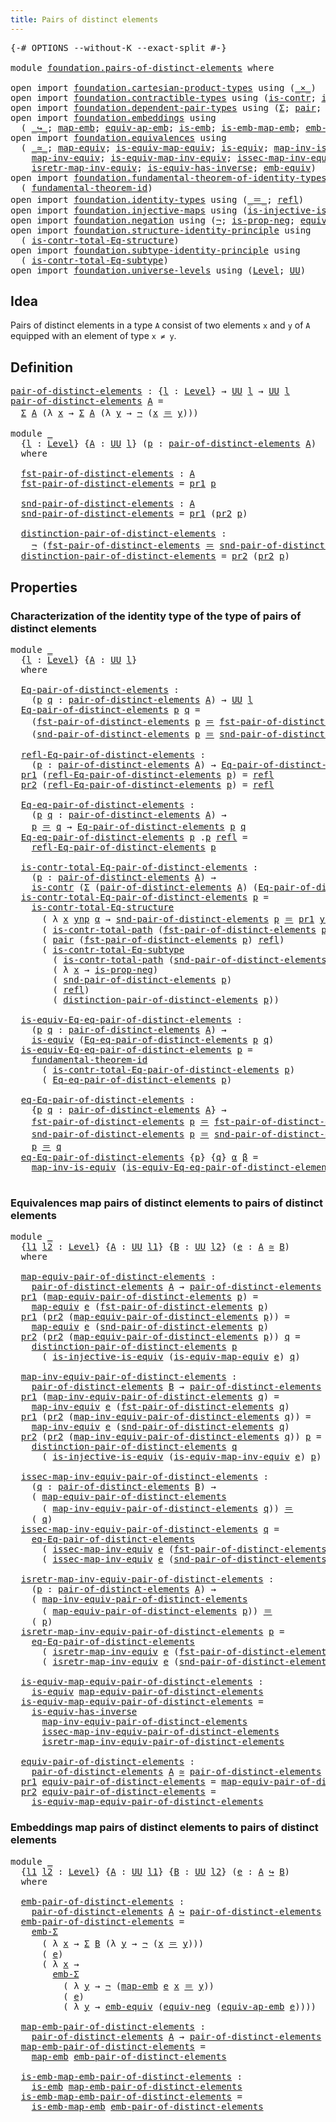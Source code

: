 ```yaml
---
title: Pairs of distinct elements
---
```


<pre class="Agda"><a id="52" class="Symbol">{-#</a> <a id="56" class="Keyword">OPTIONS</a> <a id="64" class="Pragma">--without-K</a> <a id="76" class="Pragma">--exact-split</a> <a id="90" class="Symbol">#-}</a>

<a id="95" class="Keyword">module</a> <a id="102" href="foundation.pairs-of-distinct-elements.html" class="Module">foundation.pairs-of-distinct-elements</a> <a id="140" class="Keyword">where</a>

<a id="147" class="Keyword">open</a> <a id="152" class="Keyword">import</a> <a id="159" href="foundation.cartesian-product-types.html" class="Module">foundation.cartesian-product-types</a> <a id="194" class="Keyword">using</a> <a id="200" class="Symbol">(</a><a id="201" href="foundation-core.cartesian-product-types.html#590" class="Function Operator">_×_</a><a id="204" class="Symbol">)</a>
<a id="206" class="Keyword">open</a> <a id="211" class="Keyword">import</a> <a id="218" href="foundation.contractible-types.html" class="Module">foundation.contractible-types</a> <a id="248" class="Keyword">using</a> <a id="254" class="Symbol">(</a><a id="255" href="foundation-core.contractible-types.html#1006" class="Function">is-contr</a><a id="263" class="Symbol">;</a> <a id="265" href="foundation-core.contractible-types.html#2046" class="Function">is-contr-total-path</a><a id="284" class="Symbol">)</a>
<a id="286" class="Keyword">open</a> <a id="291" class="Keyword">import</a> <a id="298" href="foundation.dependent-pair-types.html" class="Module">foundation.dependent-pair-types</a> <a id="330" class="Keyword">using</a> <a id="336" class="Symbol">(</a><a id="337" href="foundation-core.dependent-pair-types.html#515" class="Record">Σ</a><a id="338" class="Symbol">;</a> <a id="340" href="foundation-core.dependent-pair-types.html#588" class="InductiveConstructor">pair</a><a id="344" class="Symbol">;</a> <a id="346" href="foundation-core.dependent-pair-types.html#605" class="Field">pr1</a><a id="349" class="Symbol">;</a> <a id="351" href="foundation-core.dependent-pair-types.html#617" class="Field">pr2</a><a id="354" class="Symbol">)</a>
<a id="356" class="Keyword">open</a> <a id="361" class="Keyword">import</a> <a id="368" href="foundation.embeddings.html" class="Module">foundation.embeddings</a> <a id="390" class="Keyword">using</a>
  <a id="398" class="Symbol">(</a> <a id="400" href="foundation-core.embeddings.html#1074" class="Function Operator">_↪_</a><a id="403" class="Symbol">;</a> <a id="405" href="foundation-core.embeddings.html#1217" class="Function">map-emb</a><a id="412" class="Symbol">;</a> <a id="414" href="foundation-core.embeddings.html#1344" class="Function">equiv-ap-emb</a><a id="426" class="Symbol">;</a> <a id="428" href="foundation-core.embeddings.html#992" class="Function">is-emb</a><a id="434" class="Symbol">;</a> <a id="436" href="foundation-core.embeddings.html#1264" class="Function">is-emb-map-emb</a><a id="450" class="Symbol">;</a> <a id="452" href="foundation.embeddings.html#5290" class="Function">emb-Σ</a><a id="457" class="Symbol">)</a>
<a id="459" class="Keyword">open</a> <a id="464" class="Keyword">import</a> <a id="471" href="foundation.equivalences.html" class="Module">foundation.equivalences</a> <a id="495" class="Keyword">using</a>
  <a id="503" class="Symbol">(</a> <a id="505" href="foundation-core.equivalences.html#1621" class="Function Operator">_≃_</a><a id="508" class="Symbol">;</a> <a id="510" href="foundation-core.equivalences.html#1821" class="Function">map-equiv</a><a id="519" class="Symbol">;</a> <a id="521" href="foundation-core.equivalences.html#1876" class="Function">is-equiv-map-equiv</a><a id="539" class="Symbol">;</a> <a id="541" href="foundation-core.equivalences.html#1556" class="Function">is-equiv</a><a id="549" class="Symbol">;</a> <a id="551" href="foundation-core.equivalences.html#4187" class="Function">map-inv-is-equiv</a><a id="567" class="Symbol">;</a>
    <a id="573" href="foundation-core.equivalences.html#5036" class="Function">map-inv-equiv</a><a id="586" class="Symbol">;</a> <a id="588" href="foundation-core.equivalences.html#5594" class="Function">is-equiv-map-inv-equiv</a><a id="610" class="Symbol">;</a> <a id="612" href="foundation-core.equivalences.html#5119" class="Function">issec-map-inv-equiv</a><a id="631" class="Symbol">;</a>
    <a id="637" href="foundation-core.equivalences.html#5251" class="Function">isretr-map-inv-equiv</a><a id="657" class="Symbol">;</a> <a id="659" href="foundation-core.equivalences.html#3013" class="Function">is-equiv-has-inverse</a><a id="679" class="Symbol">;</a> <a id="681" href="foundation.equivalences.html#3344" class="Function">emb-equiv</a><a id="690" class="Symbol">)</a>
<a id="692" class="Keyword">open</a> <a id="697" class="Keyword">import</a> <a id="704" href="foundation.fundamental-theorem-of-identity-types.html" class="Module">foundation.fundamental-theorem-of-identity-types</a> <a id="753" class="Keyword">using</a>
  <a id="761" class="Symbol">(</a> <a id="763" href="foundation-core.fundamental-theorem-of-identity-types.html#1894" class="Function">fundamental-theorem-id</a><a id="785" class="Symbol">)</a>
<a id="787" class="Keyword">open</a> <a id="792" class="Keyword">import</a> <a id="799" href="foundation.identity-types.html" class="Module">foundation.identity-types</a> <a id="825" class="Keyword">using</a> <a id="831" class="Symbol">(</a><a id="832" href="foundation-core.identity-types.html#1865" class="Function Operator">_＝_</a><a id="835" class="Symbol">;</a> <a id="837" href="foundation-core.identity-types.html#1820" class="InductiveConstructor">refl</a><a id="841" class="Symbol">)</a>
<a id="843" class="Keyword">open</a> <a id="848" class="Keyword">import</a> <a id="855" href="foundation.injective-maps.html" class="Module">foundation.injective-maps</a> <a id="881" class="Keyword">using</a> <a id="887" class="Symbol">(</a><a id="888" href="foundation.injective-maps.html#2751" class="Function">is-injective-is-equiv</a><a id="909" class="Symbol">)</a>
<a id="911" class="Keyword">open</a> <a id="916" class="Keyword">import</a> <a id="923" href="foundation.negation.html" class="Module">foundation.negation</a> <a id="943" class="Keyword">using</a> <a id="949" class="Symbol">(</a><a id="950" href="foundation-core.negation.html#465" class="Function">¬</a><a id="951" class="Symbol">;</a> <a id="953" href="foundation.negation.html#955" class="Function">is-prop-neg</a><a id="964" class="Symbol">;</a> <a id="966" href="foundation.negation.html#1478" class="Function">equiv-neg</a><a id="975" class="Symbol">)</a>
<a id="977" class="Keyword">open</a> <a id="982" class="Keyword">import</a> <a id="989" href="foundation.structure-identity-principle.html" class="Module">foundation.structure-identity-principle</a> <a id="1029" class="Keyword">using</a>
  <a id="1037" class="Symbol">(</a> <a id="1039" href="foundation.structure-identity-principle.html#1355" class="Function">is-contr-total-Eq-structure</a><a id="1066" class="Symbol">)</a>
<a id="1068" class="Keyword">open</a> <a id="1073" class="Keyword">import</a> <a id="1080" href="foundation.subtype-identity-principle.html" class="Module">foundation.subtype-identity-principle</a> <a id="1118" class="Keyword">using</a>
  <a id="1126" class="Symbol">(</a> <a id="1128" href="foundation-core.subtype-identity-principle.html#1586" class="Function">is-contr-total-Eq-subtype</a><a id="1153" class="Symbol">)</a>
<a id="1155" class="Keyword">open</a> <a id="1160" class="Keyword">import</a> <a id="1167" href="foundation.universe-levels.html" class="Module">foundation.universe-levels</a> <a id="1194" class="Keyword">using</a> <a id="1200" class="Symbol">(</a><a id="1201" href="Agda.Primitive.html#597" class="Postulate">Level</a><a id="1206" class="Symbol">;</a> <a id="1208" href="foundation-core.universe-levels.html#235" class="Primitive">UU</a><a id="1210" class="Symbol">)</a>
</pre>
## Idea

Pairs of distinct elements in a type `A` consist of two elements `x` and `y` of `A` equipped with an element of type `x ≠ y`.

## Definition

<pre class="Agda"><a id="pair-of-distinct-elements"></a><a id="1376" href="foundation.pairs-of-distinct-elements.html#1376" class="Function">pair-of-distinct-elements</a> <a id="1402" class="Symbol">:</a> <a id="1404" class="Symbol">{</a><a id="1405" href="foundation.pairs-of-distinct-elements.html#1405" class="Bound">l</a> <a id="1407" class="Symbol">:</a> <a id="1409" href="Agda.Primitive.html#597" class="Postulate">Level</a><a id="1414" class="Symbol">}</a> <a id="1416" class="Symbol">→</a> <a id="1418" href="foundation-core.universe-levels.html#235" class="Primitive">UU</a> <a id="1421" href="foundation.pairs-of-distinct-elements.html#1405" class="Bound">l</a> <a id="1423" class="Symbol">→</a> <a id="1425" href="foundation-core.universe-levels.html#235" class="Primitive">UU</a> <a id="1428" href="foundation.pairs-of-distinct-elements.html#1405" class="Bound">l</a>
<a id="1430" href="foundation.pairs-of-distinct-elements.html#1376" class="Function">pair-of-distinct-elements</a> <a id="1456" href="foundation.pairs-of-distinct-elements.html#1456" class="Bound">A</a> <a id="1458" class="Symbol">=</a>
  <a id="1462" href="foundation-core.dependent-pair-types.html#515" class="Record">Σ</a> <a id="1464" href="foundation.pairs-of-distinct-elements.html#1456" class="Bound">A</a> <a id="1466" class="Symbol">(λ</a> <a id="1469" href="foundation.pairs-of-distinct-elements.html#1469" class="Bound">x</a> <a id="1471" class="Symbol">→</a> <a id="1473" href="foundation-core.dependent-pair-types.html#515" class="Record">Σ</a> <a id="1475" href="foundation.pairs-of-distinct-elements.html#1456" class="Bound">A</a> <a id="1477" class="Symbol">(λ</a> <a id="1480" href="foundation.pairs-of-distinct-elements.html#1480" class="Bound">y</a> <a id="1482" class="Symbol">→</a> <a id="1484" href="foundation-core.negation.html#465" class="Function">¬</a> <a id="1486" class="Symbol">(</a><a id="1487" href="foundation.pairs-of-distinct-elements.html#1469" class="Bound">x</a> <a id="1489" href="foundation-core.identity-types.html#1865" class="Function Operator">＝</a> <a id="1491" href="foundation.pairs-of-distinct-elements.html#1480" class="Bound">y</a><a id="1492" class="Symbol">)))</a>

<a id="1497" class="Keyword">module</a> <a id="1504" href="foundation.pairs-of-distinct-elements.html#1504" class="Module">_</a>
  <a id="1508" class="Symbol">{</a><a id="1509" href="foundation.pairs-of-distinct-elements.html#1509" class="Bound">l</a> <a id="1511" class="Symbol">:</a> <a id="1513" href="Agda.Primitive.html#597" class="Postulate">Level</a><a id="1518" class="Symbol">}</a> <a id="1520" class="Symbol">{</a><a id="1521" href="foundation.pairs-of-distinct-elements.html#1521" class="Bound">A</a> <a id="1523" class="Symbol">:</a> <a id="1525" href="foundation-core.universe-levels.html#235" class="Primitive">UU</a> <a id="1528" href="foundation.pairs-of-distinct-elements.html#1509" class="Bound">l</a><a id="1529" class="Symbol">}</a> <a id="1531" class="Symbol">(</a><a id="1532" href="foundation.pairs-of-distinct-elements.html#1532" class="Bound">p</a> <a id="1534" class="Symbol">:</a> <a id="1536" href="foundation.pairs-of-distinct-elements.html#1376" class="Function">pair-of-distinct-elements</a> <a id="1562" href="foundation.pairs-of-distinct-elements.html#1521" class="Bound">A</a><a id="1563" class="Symbol">)</a>
  <a id="1567" class="Keyword">where</a>
  
  <a id="1578" href="foundation.pairs-of-distinct-elements.html#1578" class="Function">fst-pair-of-distinct-elements</a> <a id="1608" class="Symbol">:</a> <a id="1610" href="foundation.pairs-of-distinct-elements.html#1521" class="Bound">A</a>
  <a id="1614" href="foundation.pairs-of-distinct-elements.html#1578" class="Function">fst-pair-of-distinct-elements</a> <a id="1644" class="Symbol">=</a> <a id="1646" href="foundation-core.dependent-pair-types.html#605" class="Field">pr1</a> <a id="1650" href="foundation.pairs-of-distinct-elements.html#1532" class="Bound">p</a>

  <a id="1655" href="foundation.pairs-of-distinct-elements.html#1655" class="Function">snd-pair-of-distinct-elements</a> <a id="1685" class="Symbol">:</a> <a id="1687" href="foundation.pairs-of-distinct-elements.html#1521" class="Bound">A</a>
  <a id="1691" href="foundation.pairs-of-distinct-elements.html#1655" class="Function">snd-pair-of-distinct-elements</a> <a id="1721" class="Symbol">=</a> <a id="1723" href="foundation-core.dependent-pair-types.html#605" class="Field">pr1</a> <a id="1727" class="Symbol">(</a><a id="1728" href="foundation-core.dependent-pair-types.html#617" class="Field">pr2</a> <a id="1732" href="foundation.pairs-of-distinct-elements.html#1532" class="Bound">p</a><a id="1733" class="Symbol">)</a>

  <a id="1738" href="foundation.pairs-of-distinct-elements.html#1738" class="Function">distinction-pair-of-distinct-elements</a> <a id="1776" class="Symbol">:</a>
    <a id="1782" href="foundation-core.negation.html#465" class="Function">¬</a> <a id="1784" class="Symbol">(</a><a id="1785" href="foundation.pairs-of-distinct-elements.html#1578" class="Function">fst-pair-of-distinct-elements</a> <a id="1815" href="foundation-core.identity-types.html#1865" class="Function Operator">＝</a> <a id="1817" href="foundation.pairs-of-distinct-elements.html#1655" class="Function">snd-pair-of-distinct-elements</a><a id="1846" class="Symbol">)</a>
  <a id="1850" href="foundation.pairs-of-distinct-elements.html#1738" class="Function">distinction-pair-of-distinct-elements</a> <a id="1888" class="Symbol">=</a> <a id="1890" href="foundation-core.dependent-pair-types.html#617" class="Field">pr2</a> <a id="1894" class="Symbol">(</a><a id="1895" href="foundation-core.dependent-pair-types.html#617" class="Field">pr2</a> <a id="1899" href="foundation.pairs-of-distinct-elements.html#1532" class="Bound">p</a><a id="1900" class="Symbol">)</a>
</pre>
## Properties

### Characterization of the identity type of the type of pairs of distinct elements

<pre class="Agda"><a id="2015" class="Keyword">module</a> <a id="2022" href="foundation.pairs-of-distinct-elements.html#2022" class="Module">_</a>
  <a id="2026" class="Symbol">{</a><a id="2027" href="foundation.pairs-of-distinct-elements.html#2027" class="Bound">l</a> <a id="2029" class="Symbol">:</a> <a id="2031" href="Agda.Primitive.html#597" class="Postulate">Level</a><a id="2036" class="Symbol">}</a> <a id="2038" class="Symbol">{</a><a id="2039" href="foundation.pairs-of-distinct-elements.html#2039" class="Bound">A</a> <a id="2041" class="Symbol">:</a> <a id="2043" href="foundation-core.universe-levels.html#235" class="Primitive">UU</a> <a id="2046" href="foundation.pairs-of-distinct-elements.html#2027" class="Bound">l</a><a id="2047" class="Symbol">}</a>
  <a id="2051" class="Keyword">where</a>
  
  <a id="2062" href="foundation.pairs-of-distinct-elements.html#2062" class="Function">Eq-pair-of-distinct-elements</a> <a id="2091" class="Symbol">:</a>
    <a id="2097" class="Symbol">(</a><a id="2098" href="foundation.pairs-of-distinct-elements.html#2098" class="Bound">p</a> <a id="2100" href="foundation.pairs-of-distinct-elements.html#2100" class="Bound">q</a> <a id="2102" class="Symbol">:</a> <a id="2104" href="foundation.pairs-of-distinct-elements.html#1376" class="Function">pair-of-distinct-elements</a> <a id="2130" href="foundation.pairs-of-distinct-elements.html#2039" class="Bound">A</a><a id="2131" class="Symbol">)</a> <a id="2133" class="Symbol">→</a> <a id="2135" href="foundation-core.universe-levels.html#235" class="Primitive">UU</a> <a id="2138" href="foundation.pairs-of-distinct-elements.html#2027" class="Bound">l</a>
  <a id="2142" href="foundation.pairs-of-distinct-elements.html#2062" class="Function">Eq-pair-of-distinct-elements</a> <a id="2171" href="foundation.pairs-of-distinct-elements.html#2171" class="Bound">p</a> <a id="2173" href="foundation.pairs-of-distinct-elements.html#2173" class="Bound">q</a> <a id="2175" class="Symbol">=</a>
    <a id="2181" class="Symbol">(</a><a id="2182" href="foundation.pairs-of-distinct-elements.html#1578" class="Function">fst-pair-of-distinct-elements</a> <a id="2212" href="foundation.pairs-of-distinct-elements.html#2171" class="Bound">p</a> <a id="2214" href="foundation-core.identity-types.html#1865" class="Function Operator">＝</a> <a id="2216" href="foundation.pairs-of-distinct-elements.html#1578" class="Function">fst-pair-of-distinct-elements</a> <a id="2246" href="foundation.pairs-of-distinct-elements.html#2173" class="Bound">q</a><a id="2247" class="Symbol">)</a> <a id="2249" href="foundation-core.cartesian-product-types.html#590" class="Function Operator">×</a>
    <a id="2255" class="Symbol">(</a><a id="2256" href="foundation.pairs-of-distinct-elements.html#1655" class="Function">snd-pair-of-distinct-elements</a> <a id="2286" href="foundation.pairs-of-distinct-elements.html#2171" class="Bound">p</a> <a id="2288" href="foundation-core.identity-types.html#1865" class="Function Operator">＝</a> <a id="2290" href="foundation.pairs-of-distinct-elements.html#1655" class="Function">snd-pair-of-distinct-elements</a> <a id="2320" href="foundation.pairs-of-distinct-elements.html#2173" class="Bound">q</a><a id="2321" class="Symbol">)</a>

  <a id="2326" href="foundation.pairs-of-distinct-elements.html#2326" class="Function">refl-Eq-pair-of-distinct-elements</a> <a id="2360" class="Symbol">:</a>
    <a id="2366" class="Symbol">(</a><a id="2367" href="foundation.pairs-of-distinct-elements.html#2367" class="Bound">p</a> <a id="2369" class="Symbol">:</a> <a id="2371" href="foundation.pairs-of-distinct-elements.html#1376" class="Function">pair-of-distinct-elements</a> <a id="2397" href="foundation.pairs-of-distinct-elements.html#2039" class="Bound">A</a><a id="2398" class="Symbol">)</a> <a id="2400" class="Symbol">→</a> <a id="2402" href="foundation.pairs-of-distinct-elements.html#2062" class="Function">Eq-pair-of-distinct-elements</a> <a id="2431" href="foundation.pairs-of-distinct-elements.html#2367" class="Bound">p</a> <a id="2433" href="foundation.pairs-of-distinct-elements.html#2367" class="Bound">p</a>
  <a id="2437" href="foundation-core.dependent-pair-types.html#605" class="Field">pr1</a> <a id="2441" class="Symbol">(</a><a id="2442" href="foundation.pairs-of-distinct-elements.html#2326" class="Function">refl-Eq-pair-of-distinct-elements</a> <a id="2476" href="foundation.pairs-of-distinct-elements.html#2476" class="Bound">p</a><a id="2477" class="Symbol">)</a> <a id="2479" class="Symbol">=</a> <a id="2481" href="foundation-core.identity-types.html#1820" class="InductiveConstructor">refl</a>
  <a id="2488" href="foundation-core.dependent-pair-types.html#617" class="Field">pr2</a> <a id="2492" class="Symbol">(</a><a id="2493" href="foundation.pairs-of-distinct-elements.html#2326" class="Function">refl-Eq-pair-of-distinct-elements</a> <a id="2527" href="foundation.pairs-of-distinct-elements.html#2527" class="Bound">p</a><a id="2528" class="Symbol">)</a> <a id="2530" class="Symbol">=</a> <a id="2532" href="foundation-core.identity-types.html#1820" class="InductiveConstructor">refl</a>

  <a id="2540" href="foundation.pairs-of-distinct-elements.html#2540" class="Function">Eq-eq-pair-of-distinct-elements</a> <a id="2572" class="Symbol">:</a>
    <a id="2578" class="Symbol">(</a><a id="2579" href="foundation.pairs-of-distinct-elements.html#2579" class="Bound">p</a> <a id="2581" href="foundation.pairs-of-distinct-elements.html#2581" class="Bound">q</a> <a id="2583" class="Symbol">:</a> <a id="2585" href="foundation.pairs-of-distinct-elements.html#1376" class="Function">pair-of-distinct-elements</a> <a id="2611" href="foundation.pairs-of-distinct-elements.html#2039" class="Bound">A</a><a id="2612" class="Symbol">)</a> <a id="2614" class="Symbol">→</a>
    <a id="2620" href="foundation.pairs-of-distinct-elements.html#2579" class="Bound">p</a> <a id="2622" href="foundation-core.identity-types.html#1865" class="Function Operator">＝</a> <a id="2624" href="foundation.pairs-of-distinct-elements.html#2581" class="Bound">q</a> <a id="2626" class="Symbol">→</a> <a id="2628" href="foundation.pairs-of-distinct-elements.html#2062" class="Function">Eq-pair-of-distinct-elements</a> <a id="2657" href="foundation.pairs-of-distinct-elements.html#2579" class="Bound">p</a> <a id="2659" href="foundation.pairs-of-distinct-elements.html#2581" class="Bound">q</a>
  <a id="2663" href="foundation.pairs-of-distinct-elements.html#2540" class="Function">Eq-eq-pair-of-distinct-elements</a> <a id="2695" href="foundation.pairs-of-distinct-elements.html#2695" class="Bound">p</a> <a id="2697" class="DottedPattern Symbol">.</a><a id="2698" href="foundation.pairs-of-distinct-elements.html#2695" class="DottedPattern Bound">p</a> <a id="2700" href="foundation-core.identity-types.html#1820" class="InductiveConstructor">refl</a> <a id="2705" class="Symbol">=</a>
    <a id="2711" href="foundation.pairs-of-distinct-elements.html#2326" class="Function">refl-Eq-pair-of-distinct-elements</a> <a id="2745" href="foundation.pairs-of-distinct-elements.html#2695" class="Bound">p</a>

  <a id="2750" href="foundation.pairs-of-distinct-elements.html#2750" class="Function">is-contr-total-Eq-pair-of-distinct-elements</a> <a id="2794" class="Symbol">:</a>
    <a id="2800" class="Symbol">(</a><a id="2801" href="foundation.pairs-of-distinct-elements.html#2801" class="Bound">p</a> <a id="2803" class="Symbol">:</a> <a id="2805" href="foundation.pairs-of-distinct-elements.html#1376" class="Function">pair-of-distinct-elements</a> <a id="2831" href="foundation.pairs-of-distinct-elements.html#2039" class="Bound">A</a><a id="2832" class="Symbol">)</a> <a id="2834" class="Symbol">→</a>
    <a id="2840" href="foundation-core.contractible-types.html#1006" class="Function">is-contr</a> <a id="2849" class="Symbol">(</a><a id="2850" href="foundation-core.dependent-pair-types.html#515" class="Record">Σ</a> <a id="2852" class="Symbol">(</a><a id="2853" href="foundation.pairs-of-distinct-elements.html#1376" class="Function">pair-of-distinct-elements</a> <a id="2879" href="foundation.pairs-of-distinct-elements.html#2039" class="Bound">A</a><a id="2880" class="Symbol">)</a> <a id="2882" class="Symbol">(</a><a id="2883" href="foundation.pairs-of-distinct-elements.html#2062" class="Function">Eq-pair-of-distinct-elements</a> <a id="2912" href="foundation.pairs-of-distinct-elements.html#2801" class="Bound">p</a><a id="2913" class="Symbol">))</a>
  <a id="2918" href="foundation.pairs-of-distinct-elements.html#2750" class="Function">is-contr-total-Eq-pair-of-distinct-elements</a> <a id="2962" href="foundation.pairs-of-distinct-elements.html#2962" class="Bound">p</a> <a id="2964" class="Symbol">=</a>
    <a id="2970" href="foundation.structure-identity-principle.html#1355" class="Function">is-contr-total-Eq-structure</a>
      <a id="3004" class="Symbol">(</a> <a id="3006" class="Symbol">λ</a> <a id="3008" href="foundation.pairs-of-distinct-elements.html#3008" class="Bound">x</a> <a id="3010" href="foundation.pairs-of-distinct-elements.html#3010" class="Bound">ynp</a> <a id="3014" href="foundation.pairs-of-distinct-elements.html#3014" class="Bound">α</a> <a id="3016" class="Symbol">→</a> <a id="3018" href="foundation.pairs-of-distinct-elements.html#1655" class="Function">snd-pair-of-distinct-elements</a> <a id="3048" href="foundation.pairs-of-distinct-elements.html#2962" class="Bound">p</a> <a id="3050" href="foundation-core.identity-types.html#1865" class="Function Operator">＝</a> <a id="3052" href="foundation-core.dependent-pair-types.html#605" class="Field">pr1</a> <a id="3056" href="foundation.pairs-of-distinct-elements.html#3010" class="Bound">ynp</a><a id="3059" class="Symbol">)</a>
      <a id="3067" class="Symbol">(</a> <a id="3069" href="foundation-core.contractible-types.html#2046" class="Function">is-contr-total-path</a> <a id="3089" class="Symbol">(</a><a id="3090" href="foundation.pairs-of-distinct-elements.html#1578" class="Function">fst-pair-of-distinct-elements</a> <a id="3120" href="foundation.pairs-of-distinct-elements.html#2962" class="Bound">p</a><a id="3121" class="Symbol">))</a>
      <a id="3130" class="Symbol">(</a> <a id="3132" href="foundation-core.dependent-pair-types.html#588" class="InductiveConstructor">pair</a> <a id="3137" class="Symbol">(</a><a id="3138" href="foundation.pairs-of-distinct-elements.html#1578" class="Function">fst-pair-of-distinct-elements</a> <a id="3168" href="foundation.pairs-of-distinct-elements.html#2962" class="Bound">p</a><a id="3169" class="Symbol">)</a> <a id="3171" href="foundation-core.identity-types.html#1820" class="InductiveConstructor">refl</a><a id="3175" class="Symbol">)</a>
      <a id="3183" class="Symbol">(</a> <a id="3185" href="foundation-core.subtype-identity-principle.html#1586" class="Function">is-contr-total-Eq-subtype</a>
        <a id="3219" class="Symbol">(</a> <a id="3221" href="foundation-core.contractible-types.html#2046" class="Function">is-contr-total-path</a> <a id="3241" class="Symbol">(</a><a id="3242" href="foundation.pairs-of-distinct-elements.html#1655" class="Function">snd-pair-of-distinct-elements</a> <a id="3272" href="foundation.pairs-of-distinct-elements.html#2962" class="Bound">p</a><a id="3273" class="Symbol">))</a>
        <a id="3284" class="Symbol">(</a> <a id="3286" class="Symbol">λ</a> <a id="3288" href="foundation.pairs-of-distinct-elements.html#3288" class="Bound">x</a> <a id="3290" class="Symbol">→</a> <a id="3292" href="foundation.negation.html#955" class="Function">is-prop-neg</a><a id="3303" class="Symbol">)</a>
        <a id="3313" class="Symbol">(</a> <a id="3315" href="foundation.pairs-of-distinct-elements.html#1655" class="Function">snd-pair-of-distinct-elements</a> <a id="3345" href="foundation.pairs-of-distinct-elements.html#2962" class="Bound">p</a><a id="3346" class="Symbol">)</a>
        <a id="3356" class="Symbol">(</a> <a id="3358" href="foundation-core.identity-types.html#1820" class="InductiveConstructor">refl</a><a id="3362" class="Symbol">)</a>
        <a id="3372" class="Symbol">(</a> <a id="3374" href="foundation.pairs-of-distinct-elements.html#1738" class="Function">distinction-pair-of-distinct-elements</a> <a id="3412" href="foundation.pairs-of-distinct-elements.html#2962" class="Bound">p</a><a id="3413" class="Symbol">))</a>

  <a id="3419" href="foundation.pairs-of-distinct-elements.html#3419" class="Function">is-equiv-Eq-eq-pair-of-distinct-elements</a> <a id="3460" class="Symbol">:</a>
    <a id="3466" class="Symbol">(</a><a id="3467" href="foundation.pairs-of-distinct-elements.html#3467" class="Bound">p</a> <a id="3469" href="foundation.pairs-of-distinct-elements.html#3469" class="Bound">q</a> <a id="3471" class="Symbol">:</a> <a id="3473" href="foundation.pairs-of-distinct-elements.html#1376" class="Function">pair-of-distinct-elements</a> <a id="3499" href="foundation.pairs-of-distinct-elements.html#2039" class="Bound">A</a><a id="3500" class="Symbol">)</a> <a id="3502" class="Symbol">→</a>
    <a id="3508" href="foundation-core.equivalences.html#1556" class="Function">is-equiv</a> <a id="3517" class="Symbol">(</a><a id="3518" href="foundation.pairs-of-distinct-elements.html#2540" class="Function">Eq-eq-pair-of-distinct-elements</a> <a id="3550" href="foundation.pairs-of-distinct-elements.html#3467" class="Bound">p</a> <a id="3552" href="foundation.pairs-of-distinct-elements.html#3469" class="Bound">q</a><a id="3553" class="Symbol">)</a>
  <a id="3557" href="foundation.pairs-of-distinct-elements.html#3419" class="Function">is-equiv-Eq-eq-pair-of-distinct-elements</a> <a id="3598" href="foundation.pairs-of-distinct-elements.html#3598" class="Bound">p</a> <a id="3600" class="Symbol">=</a>
    <a id="3606" href="foundation-core.fundamental-theorem-of-identity-types.html#1894" class="Function">fundamental-theorem-id</a>
      <a id="3635" class="Symbol">(</a> <a id="3637" href="foundation.pairs-of-distinct-elements.html#2750" class="Function">is-contr-total-Eq-pair-of-distinct-elements</a> <a id="3681" href="foundation.pairs-of-distinct-elements.html#3598" class="Bound">p</a><a id="3682" class="Symbol">)</a>
      <a id="3690" class="Symbol">(</a> <a id="3692" href="foundation.pairs-of-distinct-elements.html#2540" class="Function">Eq-eq-pair-of-distinct-elements</a> <a id="3724" href="foundation.pairs-of-distinct-elements.html#3598" class="Bound">p</a><a id="3725" class="Symbol">)</a>

  <a id="3730" href="foundation.pairs-of-distinct-elements.html#3730" class="Function">eq-Eq-pair-of-distinct-elements</a> <a id="3762" class="Symbol">:</a>
    <a id="3768" class="Symbol">{</a><a id="3769" href="foundation.pairs-of-distinct-elements.html#3769" class="Bound">p</a> <a id="3771" href="foundation.pairs-of-distinct-elements.html#3771" class="Bound">q</a> <a id="3773" class="Symbol">:</a> <a id="3775" href="foundation.pairs-of-distinct-elements.html#1376" class="Function">pair-of-distinct-elements</a> <a id="3801" href="foundation.pairs-of-distinct-elements.html#2039" class="Bound">A</a><a id="3802" class="Symbol">}</a> <a id="3804" class="Symbol">→</a>
    <a id="3810" href="foundation.pairs-of-distinct-elements.html#1578" class="Function">fst-pair-of-distinct-elements</a> <a id="3840" href="foundation.pairs-of-distinct-elements.html#3769" class="Bound">p</a> <a id="3842" href="foundation-core.identity-types.html#1865" class="Function Operator">＝</a> <a id="3844" href="foundation.pairs-of-distinct-elements.html#1578" class="Function">fst-pair-of-distinct-elements</a> <a id="3874" href="foundation.pairs-of-distinct-elements.html#3771" class="Bound">q</a> <a id="3876" class="Symbol">→</a>
    <a id="3882" href="foundation.pairs-of-distinct-elements.html#1655" class="Function">snd-pair-of-distinct-elements</a> <a id="3912" href="foundation.pairs-of-distinct-elements.html#3769" class="Bound">p</a> <a id="3914" href="foundation-core.identity-types.html#1865" class="Function Operator">＝</a> <a id="3916" href="foundation.pairs-of-distinct-elements.html#1655" class="Function">snd-pair-of-distinct-elements</a> <a id="3946" href="foundation.pairs-of-distinct-elements.html#3771" class="Bound">q</a> <a id="3948" class="Symbol">→</a>
    <a id="3954" href="foundation.pairs-of-distinct-elements.html#3769" class="Bound">p</a> <a id="3956" href="foundation-core.identity-types.html#1865" class="Function Operator">＝</a> <a id="3958" href="foundation.pairs-of-distinct-elements.html#3771" class="Bound">q</a>
  <a id="3962" href="foundation.pairs-of-distinct-elements.html#3730" class="Function">eq-Eq-pair-of-distinct-elements</a> <a id="3994" class="Symbol">{</a><a id="3995" href="foundation.pairs-of-distinct-elements.html#3995" class="Bound">p</a><a id="3996" class="Symbol">}</a> <a id="3998" class="Symbol">{</a><a id="3999" href="foundation.pairs-of-distinct-elements.html#3999" class="Bound">q</a><a id="4000" class="Symbol">}</a> <a id="4002" href="foundation.pairs-of-distinct-elements.html#4002" class="Bound">α</a> <a id="4004" href="foundation.pairs-of-distinct-elements.html#4004" class="Bound">β</a> <a id="4006" class="Symbol">=</a>
    <a id="4012" href="foundation-core.equivalences.html#4187" class="Function">map-inv-is-equiv</a> <a id="4029" class="Symbol">(</a><a id="4030" href="foundation.pairs-of-distinct-elements.html#3419" class="Function">is-equiv-Eq-eq-pair-of-distinct-elements</a> <a id="4071" href="foundation.pairs-of-distinct-elements.html#3995" class="Bound">p</a> <a id="4073" href="foundation.pairs-of-distinct-elements.html#3999" class="Bound">q</a><a id="4074" class="Symbol">)</a> <a id="4076" class="Symbol">(</a><a id="4077" href="foundation-core.dependent-pair-types.html#588" class="InductiveConstructor">pair</a> <a id="4082" href="foundation.pairs-of-distinct-elements.html#4002" class="Bound">α</a> <a id="4084" href="foundation.pairs-of-distinct-elements.html#4004" class="Bound">β</a><a id="4085" class="Symbol">)</a>
  
</pre>
### Equivalences map pairs of distinct elements to pairs of distinct elements

<pre class="Agda"><a id="4182" class="Keyword">module</a> <a id="4189" href="foundation.pairs-of-distinct-elements.html#4189" class="Module">_</a>
  <a id="4193" class="Symbol">{</a><a id="4194" href="foundation.pairs-of-distinct-elements.html#4194" class="Bound">l1</a> <a id="4197" href="foundation.pairs-of-distinct-elements.html#4197" class="Bound">l2</a> <a id="4200" class="Symbol">:</a> <a id="4202" href="Agda.Primitive.html#597" class="Postulate">Level</a><a id="4207" class="Symbol">}</a> <a id="4209" class="Symbol">{</a><a id="4210" href="foundation.pairs-of-distinct-elements.html#4210" class="Bound">A</a> <a id="4212" class="Symbol">:</a> <a id="4214" href="foundation-core.universe-levels.html#235" class="Primitive">UU</a> <a id="4217" href="foundation.pairs-of-distinct-elements.html#4194" class="Bound">l1</a><a id="4219" class="Symbol">}</a> <a id="4221" class="Symbol">{</a><a id="4222" href="foundation.pairs-of-distinct-elements.html#4222" class="Bound">B</a> <a id="4224" class="Symbol">:</a> <a id="4226" href="foundation-core.universe-levels.html#235" class="Primitive">UU</a> <a id="4229" href="foundation.pairs-of-distinct-elements.html#4197" class="Bound">l2</a><a id="4231" class="Symbol">}</a> <a id="4233" class="Symbol">(</a><a id="4234" href="foundation.pairs-of-distinct-elements.html#4234" class="Bound">e</a> <a id="4236" class="Symbol">:</a> <a id="4238" href="foundation.pairs-of-distinct-elements.html#4210" class="Bound">A</a> <a id="4240" href="foundation-core.equivalences.html#1621" class="Function Operator">≃</a> <a id="4242" href="foundation.pairs-of-distinct-elements.html#4222" class="Bound">B</a><a id="4243" class="Symbol">)</a>
  <a id="4247" class="Keyword">where</a>

  <a id="4256" href="foundation.pairs-of-distinct-elements.html#4256" class="Function">map-equiv-pair-of-distinct-elements</a> <a id="4292" class="Symbol">:</a>
    <a id="4298" href="foundation.pairs-of-distinct-elements.html#1376" class="Function">pair-of-distinct-elements</a> <a id="4324" href="foundation.pairs-of-distinct-elements.html#4210" class="Bound">A</a> <a id="4326" class="Symbol">→</a> <a id="4328" href="foundation.pairs-of-distinct-elements.html#1376" class="Function">pair-of-distinct-elements</a> <a id="4354" href="foundation.pairs-of-distinct-elements.html#4222" class="Bound">B</a>
  <a id="4358" href="foundation-core.dependent-pair-types.html#605" class="Field">pr1</a> <a id="4362" class="Symbol">(</a><a id="4363" href="foundation.pairs-of-distinct-elements.html#4256" class="Function">map-equiv-pair-of-distinct-elements</a> <a id="4399" href="foundation.pairs-of-distinct-elements.html#4399" class="Bound">p</a><a id="4400" class="Symbol">)</a> <a id="4402" class="Symbol">=</a>
    <a id="4408" href="foundation-core.equivalences.html#1821" class="Function">map-equiv</a> <a id="4418" href="foundation.pairs-of-distinct-elements.html#4234" class="Bound">e</a> <a id="4420" class="Symbol">(</a><a id="4421" href="foundation.pairs-of-distinct-elements.html#1578" class="Function">fst-pair-of-distinct-elements</a> <a id="4451" href="foundation.pairs-of-distinct-elements.html#4399" class="Bound">p</a><a id="4452" class="Symbol">)</a>
  <a id="4456" href="foundation-core.dependent-pair-types.html#605" class="Field">pr1</a> <a id="4460" class="Symbol">(</a><a id="4461" href="foundation-core.dependent-pair-types.html#617" class="Field">pr2</a> <a id="4465" class="Symbol">(</a><a id="4466" href="foundation.pairs-of-distinct-elements.html#4256" class="Function">map-equiv-pair-of-distinct-elements</a> <a id="4502" href="foundation.pairs-of-distinct-elements.html#4502" class="Bound">p</a><a id="4503" class="Symbol">))</a> <a id="4506" class="Symbol">=</a>
    <a id="4512" href="foundation-core.equivalences.html#1821" class="Function">map-equiv</a> <a id="4522" href="foundation.pairs-of-distinct-elements.html#4234" class="Bound">e</a> <a id="4524" class="Symbol">(</a><a id="4525" href="foundation.pairs-of-distinct-elements.html#1655" class="Function">snd-pair-of-distinct-elements</a> <a id="4555" href="foundation.pairs-of-distinct-elements.html#4502" class="Bound">p</a><a id="4556" class="Symbol">)</a>
  <a id="4560" href="foundation-core.dependent-pair-types.html#617" class="Field">pr2</a> <a id="4564" class="Symbol">(</a><a id="4565" href="foundation-core.dependent-pair-types.html#617" class="Field">pr2</a> <a id="4569" class="Symbol">(</a><a id="4570" href="foundation.pairs-of-distinct-elements.html#4256" class="Function">map-equiv-pair-of-distinct-elements</a> <a id="4606" href="foundation.pairs-of-distinct-elements.html#4606" class="Bound">p</a><a id="4607" class="Symbol">))</a> <a id="4610" href="foundation.pairs-of-distinct-elements.html#4610" class="Bound">q</a> <a id="4612" class="Symbol">=</a>
    <a id="4618" href="foundation.pairs-of-distinct-elements.html#1738" class="Function">distinction-pair-of-distinct-elements</a> <a id="4656" href="foundation.pairs-of-distinct-elements.html#4606" class="Bound">p</a>
      <a id="4664" class="Symbol">(</a> <a id="4666" href="foundation.injective-maps.html#2751" class="Function">is-injective-is-equiv</a> <a id="4688" class="Symbol">(</a><a id="4689" href="foundation-core.equivalences.html#1876" class="Function">is-equiv-map-equiv</a> <a id="4708" href="foundation.pairs-of-distinct-elements.html#4234" class="Bound">e</a><a id="4709" class="Symbol">)</a> <a id="4711" href="foundation.pairs-of-distinct-elements.html#4610" class="Bound">q</a><a id="4712" class="Symbol">)</a>

  <a id="4717" href="foundation.pairs-of-distinct-elements.html#4717" class="Function">map-inv-equiv-pair-of-distinct-elements</a> <a id="4757" class="Symbol">:</a>
    <a id="4763" href="foundation.pairs-of-distinct-elements.html#1376" class="Function">pair-of-distinct-elements</a> <a id="4789" href="foundation.pairs-of-distinct-elements.html#4222" class="Bound">B</a> <a id="4791" class="Symbol">→</a> <a id="4793" href="foundation.pairs-of-distinct-elements.html#1376" class="Function">pair-of-distinct-elements</a> <a id="4819" href="foundation.pairs-of-distinct-elements.html#4210" class="Bound">A</a>
  <a id="4823" href="foundation-core.dependent-pair-types.html#605" class="Field">pr1</a> <a id="4827" class="Symbol">(</a><a id="4828" href="foundation.pairs-of-distinct-elements.html#4717" class="Function">map-inv-equiv-pair-of-distinct-elements</a> <a id="4868" href="foundation.pairs-of-distinct-elements.html#4868" class="Bound">q</a><a id="4869" class="Symbol">)</a> <a id="4871" class="Symbol">=</a>
    <a id="4877" href="foundation-core.equivalences.html#5036" class="Function">map-inv-equiv</a> <a id="4891" href="foundation.pairs-of-distinct-elements.html#4234" class="Bound">e</a> <a id="4893" class="Symbol">(</a><a id="4894" href="foundation.pairs-of-distinct-elements.html#1578" class="Function">fst-pair-of-distinct-elements</a> <a id="4924" href="foundation.pairs-of-distinct-elements.html#4868" class="Bound">q</a><a id="4925" class="Symbol">)</a>
  <a id="4929" href="foundation-core.dependent-pair-types.html#605" class="Field">pr1</a> <a id="4933" class="Symbol">(</a><a id="4934" href="foundation-core.dependent-pair-types.html#617" class="Field">pr2</a> <a id="4938" class="Symbol">(</a><a id="4939" href="foundation.pairs-of-distinct-elements.html#4717" class="Function">map-inv-equiv-pair-of-distinct-elements</a> <a id="4979" href="foundation.pairs-of-distinct-elements.html#4979" class="Bound">q</a><a id="4980" class="Symbol">))</a> <a id="4983" class="Symbol">=</a>
    <a id="4989" href="foundation-core.equivalences.html#5036" class="Function">map-inv-equiv</a> <a id="5003" href="foundation.pairs-of-distinct-elements.html#4234" class="Bound">e</a> <a id="5005" class="Symbol">(</a><a id="5006" href="foundation.pairs-of-distinct-elements.html#1655" class="Function">snd-pair-of-distinct-elements</a> <a id="5036" href="foundation.pairs-of-distinct-elements.html#4979" class="Bound">q</a><a id="5037" class="Symbol">)</a>
  <a id="5041" href="foundation-core.dependent-pair-types.html#617" class="Field">pr2</a> <a id="5045" class="Symbol">(</a><a id="5046" href="foundation-core.dependent-pair-types.html#617" class="Field">pr2</a> <a id="5050" class="Symbol">(</a><a id="5051" href="foundation.pairs-of-distinct-elements.html#4717" class="Function">map-inv-equiv-pair-of-distinct-elements</a> <a id="5091" href="foundation.pairs-of-distinct-elements.html#5091" class="Bound">q</a><a id="5092" class="Symbol">))</a> <a id="5095" href="foundation.pairs-of-distinct-elements.html#5095" class="Bound">p</a> <a id="5097" class="Symbol">=</a>
    <a id="5103" href="foundation.pairs-of-distinct-elements.html#1738" class="Function">distinction-pair-of-distinct-elements</a> <a id="5141" href="foundation.pairs-of-distinct-elements.html#5091" class="Bound">q</a>
      <a id="5149" class="Symbol">(</a> <a id="5151" href="foundation.injective-maps.html#2751" class="Function">is-injective-is-equiv</a> <a id="5173" class="Symbol">(</a><a id="5174" href="foundation-core.equivalences.html#5594" class="Function">is-equiv-map-inv-equiv</a> <a id="5197" href="foundation.pairs-of-distinct-elements.html#4234" class="Bound">e</a><a id="5198" class="Symbol">)</a> <a id="5200" href="foundation.pairs-of-distinct-elements.html#5095" class="Bound">p</a><a id="5201" class="Symbol">)</a>

  <a id="5206" href="foundation.pairs-of-distinct-elements.html#5206" class="Function">issec-map-inv-equiv-pair-of-distinct-elements</a> <a id="5252" class="Symbol">:</a>
    <a id="5258" class="Symbol">(</a><a id="5259" href="foundation.pairs-of-distinct-elements.html#5259" class="Bound">q</a> <a id="5261" class="Symbol">:</a> <a id="5263" href="foundation.pairs-of-distinct-elements.html#1376" class="Function">pair-of-distinct-elements</a> <a id="5289" href="foundation.pairs-of-distinct-elements.html#4222" class="Bound">B</a><a id="5290" class="Symbol">)</a> <a id="5292" class="Symbol">→</a>
    <a id="5298" class="Symbol">(</a> <a id="5300" href="foundation.pairs-of-distinct-elements.html#4256" class="Function">map-equiv-pair-of-distinct-elements</a>
      <a id="5342" class="Symbol">(</a> <a id="5344" href="foundation.pairs-of-distinct-elements.html#4717" class="Function">map-inv-equiv-pair-of-distinct-elements</a> <a id="5384" href="foundation.pairs-of-distinct-elements.html#5259" class="Bound">q</a><a id="5385" class="Symbol">))</a> <a id="5388" href="foundation-core.identity-types.html#1865" class="Function Operator">＝</a>
    <a id="5394" class="Symbol">(</a> <a id="5396" href="foundation.pairs-of-distinct-elements.html#5259" class="Bound">q</a><a id="5397" class="Symbol">)</a>
  <a id="5401" href="foundation.pairs-of-distinct-elements.html#5206" class="Function">issec-map-inv-equiv-pair-of-distinct-elements</a> <a id="5447" href="foundation.pairs-of-distinct-elements.html#5447" class="Bound">q</a> <a id="5449" class="Symbol">=</a>
    <a id="5455" href="foundation.pairs-of-distinct-elements.html#3730" class="Function">eq-Eq-pair-of-distinct-elements</a>
      <a id="5493" class="Symbol">(</a> <a id="5495" href="foundation-core.equivalences.html#5119" class="Function">issec-map-inv-equiv</a> <a id="5515" href="foundation.pairs-of-distinct-elements.html#4234" class="Bound">e</a> <a id="5517" class="Symbol">(</a><a id="5518" href="foundation.pairs-of-distinct-elements.html#1578" class="Function">fst-pair-of-distinct-elements</a> <a id="5548" href="foundation.pairs-of-distinct-elements.html#5447" class="Bound">q</a><a id="5549" class="Symbol">))</a>
      <a id="5558" class="Symbol">(</a> <a id="5560" href="foundation-core.equivalences.html#5119" class="Function">issec-map-inv-equiv</a> <a id="5580" href="foundation.pairs-of-distinct-elements.html#4234" class="Bound">e</a> <a id="5582" class="Symbol">(</a><a id="5583" href="foundation.pairs-of-distinct-elements.html#1655" class="Function">snd-pair-of-distinct-elements</a> <a id="5613" href="foundation.pairs-of-distinct-elements.html#5447" class="Bound">q</a><a id="5614" class="Symbol">))</a>

  <a id="5620" href="foundation.pairs-of-distinct-elements.html#5620" class="Function">isretr-map-inv-equiv-pair-of-distinct-elements</a> <a id="5667" class="Symbol">:</a>
    <a id="5673" class="Symbol">(</a><a id="5674" href="foundation.pairs-of-distinct-elements.html#5674" class="Bound">p</a> <a id="5676" class="Symbol">:</a> <a id="5678" href="foundation.pairs-of-distinct-elements.html#1376" class="Function">pair-of-distinct-elements</a> <a id="5704" href="foundation.pairs-of-distinct-elements.html#4210" class="Bound">A</a><a id="5705" class="Symbol">)</a> <a id="5707" class="Symbol">→</a>
    <a id="5713" class="Symbol">(</a> <a id="5715" href="foundation.pairs-of-distinct-elements.html#4717" class="Function">map-inv-equiv-pair-of-distinct-elements</a>
      <a id="5761" class="Symbol">(</a> <a id="5763" href="foundation.pairs-of-distinct-elements.html#4256" class="Function">map-equiv-pair-of-distinct-elements</a> <a id="5799" href="foundation.pairs-of-distinct-elements.html#5674" class="Bound">p</a><a id="5800" class="Symbol">))</a> <a id="5803" href="foundation-core.identity-types.html#1865" class="Function Operator">＝</a>
    <a id="5809" class="Symbol">(</a> <a id="5811" href="foundation.pairs-of-distinct-elements.html#5674" class="Bound">p</a><a id="5812" class="Symbol">)</a>
  <a id="5816" href="foundation.pairs-of-distinct-elements.html#5620" class="Function">isretr-map-inv-equiv-pair-of-distinct-elements</a> <a id="5863" href="foundation.pairs-of-distinct-elements.html#5863" class="Bound">p</a> <a id="5865" class="Symbol">=</a>
    <a id="5871" href="foundation.pairs-of-distinct-elements.html#3730" class="Function">eq-Eq-pair-of-distinct-elements</a>
      <a id="5909" class="Symbol">(</a> <a id="5911" href="foundation-core.equivalences.html#5251" class="Function">isretr-map-inv-equiv</a> <a id="5932" href="foundation.pairs-of-distinct-elements.html#4234" class="Bound">e</a> <a id="5934" class="Symbol">(</a><a id="5935" href="foundation.pairs-of-distinct-elements.html#1578" class="Function">fst-pair-of-distinct-elements</a> <a id="5965" href="foundation.pairs-of-distinct-elements.html#5863" class="Bound">p</a><a id="5966" class="Symbol">))</a>
      <a id="5975" class="Symbol">(</a> <a id="5977" href="foundation-core.equivalences.html#5251" class="Function">isretr-map-inv-equiv</a> <a id="5998" href="foundation.pairs-of-distinct-elements.html#4234" class="Bound">e</a> <a id="6000" class="Symbol">(</a><a id="6001" href="foundation.pairs-of-distinct-elements.html#1655" class="Function">snd-pair-of-distinct-elements</a> <a id="6031" href="foundation.pairs-of-distinct-elements.html#5863" class="Bound">p</a><a id="6032" class="Symbol">))</a>

  <a id="6038" href="foundation.pairs-of-distinct-elements.html#6038" class="Function">is-equiv-map-equiv-pair-of-distinct-elements</a> <a id="6083" class="Symbol">:</a>
    <a id="6089" href="foundation-core.equivalences.html#1556" class="Function">is-equiv</a> <a id="6098" href="foundation.pairs-of-distinct-elements.html#4256" class="Function">map-equiv-pair-of-distinct-elements</a>
  <a id="6136" href="foundation.pairs-of-distinct-elements.html#6038" class="Function">is-equiv-map-equiv-pair-of-distinct-elements</a> <a id="6181" class="Symbol">=</a>
    <a id="6187" href="foundation-core.equivalences.html#3013" class="Function">is-equiv-has-inverse</a>
      <a id="6214" href="foundation.pairs-of-distinct-elements.html#4717" class="Function">map-inv-equiv-pair-of-distinct-elements</a>
      <a id="6260" href="foundation.pairs-of-distinct-elements.html#5206" class="Function">issec-map-inv-equiv-pair-of-distinct-elements</a>
      <a id="6312" href="foundation.pairs-of-distinct-elements.html#5620" class="Function">isretr-map-inv-equiv-pair-of-distinct-elements</a>

  <a id="6362" href="foundation.pairs-of-distinct-elements.html#6362" class="Function">equiv-pair-of-distinct-elements</a> <a id="6394" class="Symbol">:</a>
    <a id="6400" href="foundation.pairs-of-distinct-elements.html#1376" class="Function">pair-of-distinct-elements</a> <a id="6426" href="foundation.pairs-of-distinct-elements.html#4210" class="Bound">A</a> <a id="6428" href="foundation-core.equivalences.html#1621" class="Function Operator">≃</a> <a id="6430" href="foundation.pairs-of-distinct-elements.html#1376" class="Function">pair-of-distinct-elements</a> <a id="6456" href="foundation.pairs-of-distinct-elements.html#4222" class="Bound">B</a>
  <a id="6460" href="foundation-core.dependent-pair-types.html#605" class="Field">pr1</a> <a id="6464" href="foundation.pairs-of-distinct-elements.html#6362" class="Function">equiv-pair-of-distinct-elements</a> <a id="6496" class="Symbol">=</a> <a id="6498" href="foundation.pairs-of-distinct-elements.html#4256" class="Function">map-equiv-pair-of-distinct-elements</a>
  <a id="6536" href="foundation-core.dependent-pair-types.html#617" class="Field">pr2</a> <a id="6540" href="foundation.pairs-of-distinct-elements.html#6362" class="Function">equiv-pair-of-distinct-elements</a> <a id="6572" class="Symbol">=</a>
    <a id="6578" href="foundation.pairs-of-distinct-elements.html#6038" class="Function">is-equiv-map-equiv-pair-of-distinct-elements</a>
</pre>
### Embeddings map pairs of distinct elements to pairs of distinct elements

<pre class="Agda"><a id="6713" class="Keyword">module</a> <a id="6720" href="foundation.pairs-of-distinct-elements.html#6720" class="Module">_</a>
  <a id="6724" class="Symbol">{</a><a id="6725" href="foundation.pairs-of-distinct-elements.html#6725" class="Bound">l1</a> <a id="6728" href="foundation.pairs-of-distinct-elements.html#6728" class="Bound">l2</a> <a id="6731" class="Symbol">:</a> <a id="6733" href="Agda.Primitive.html#597" class="Postulate">Level</a><a id="6738" class="Symbol">}</a> <a id="6740" class="Symbol">{</a><a id="6741" href="foundation.pairs-of-distinct-elements.html#6741" class="Bound">A</a> <a id="6743" class="Symbol">:</a> <a id="6745" href="foundation-core.universe-levels.html#235" class="Primitive">UU</a> <a id="6748" href="foundation.pairs-of-distinct-elements.html#6725" class="Bound">l1</a><a id="6750" class="Symbol">}</a> <a id="6752" class="Symbol">{</a><a id="6753" href="foundation.pairs-of-distinct-elements.html#6753" class="Bound">B</a> <a id="6755" class="Symbol">:</a> <a id="6757" href="foundation-core.universe-levels.html#235" class="Primitive">UU</a> <a id="6760" href="foundation.pairs-of-distinct-elements.html#6728" class="Bound">l2</a><a id="6762" class="Symbol">}</a> <a id="6764" class="Symbol">(</a><a id="6765" href="foundation.pairs-of-distinct-elements.html#6765" class="Bound">e</a> <a id="6767" class="Symbol">:</a> <a id="6769" href="foundation.pairs-of-distinct-elements.html#6741" class="Bound">A</a> <a id="6771" href="foundation-core.embeddings.html#1074" class="Function Operator">↪</a> <a id="6773" href="foundation.pairs-of-distinct-elements.html#6753" class="Bound">B</a><a id="6774" class="Symbol">)</a>
  <a id="6778" class="Keyword">where</a>

  <a id="6787" href="foundation.pairs-of-distinct-elements.html#6787" class="Function">emb-pair-of-distinct-elements</a> <a id="6817" class="Symbol">:</a>
    <a id="6823" href="foundation.pairs-of-distinct-elements.html#1376" class="Function">pair-of-distinct-elements</a> <a id="6849" href="foundation.pairs-of-distinct-elements.html#6741" class="Bound">A</a> <a id="6851" href="foundation-core.embeddings.html#1074" class="Function Operator">↪</a> <a id="6853" href="foundation.pairs-of-distinct-elements.html#1376" class="Function">pair-of-distinct-elements</a> <a id="6879" href="foundation.pairs-of-distinct-elements.html#6753" class="Bound">B</a>
  <a id="6883" href="foundation.pairs-of-distinct-elements.html#6787" class="Function">emb-pair-of-distinct-elements</a> <a id="6913" class="Symbol">=</a>
    <a id="6919" href="foundation.embeddings.html#5290" class="Function">emb-Σ</a>
      <a id="6931" class="Symbol">(</a> <a id="6933" class="Symbol">λ</a> <a id="6935" href="foundation.pairs-of-distinct-elements.html#6935" class="Bound">x</a> <a id="6937" class="Symbol">→</a> <a id="6939" href="foundation-core.dependent-pair-types.html#515" class="Record">Σ</a> <a id="6941" href="foundation.pairs-of-distinct-elements.html#6753" class="Bound">B</a> <a id="6943" class="Symbol">(λ</a> <a id="6946" href="foundation.pairs-of-distinct-elements.html#6946" class="Bound">y</a> <a id="6948" class="Symbol">→</a> <a id="6950" href="foundation-core.negation.html#465" class="Function">¬</a> <a id="6952" class="Symbol">(</a><a id="6953" href="foundation.pairs-of-distinct-elements.html#6935" class="Bound">x</a> <a id="6955" href="foundation-core.identity-types.html#1865" class="Function Operator">＝</a> <a id="6957" href="foundation.pairs-of-distinct-elements.html#6946" class="Bound">y</a><a id="6958" class="Symbol">)))</a>
      <a id="6968" class="Symbol">(</a> <a id="6970" href="foundation.pairs-of-distinct-elements.html#6765" class="Bound">e</a><a id="6971" class="Symbol">)</a>
      <a id="6979" class="Symbol">(</a> <a id="6981" class="Symbol">λ</a> <a id="6983" href="foundation.pairs-of-distinct-elements.html#6983" class="Bound">x</a> <a id="6985" class="Symbol">→</a>
        <a id="6995" href="foundation.embeddings.html#5290" class="Function">emb-Σ</a>
          <a id="7011" class="Symbol">(</a> <a id="7013" class="Symbol">λ</a> <a id="7015" href="foundation.pairs-of-distinct-elements.html#7015" class="Bound">y</a> <a id="7017" class="Symbol">→</a> <a id="7019" href="foundation-core.negation.html#465" class="Function">¬</a> <a id="7021" class="Symbol">(</a><a id="7022" href="foundation-core.embeddings.html#1217" class="Function">map-emb</a> <a id="7030" href="foundation.pairs-of-distinct-elements.html#6765" class="Bound">e</a> <a id="7032" href="foundation.pairs-of-distinct-elements.html#6983" class="Bound">x</a> <a id="7034" href="foundation-core.identity-types.html#1865" class="Function Operator">＝</a> <a id="7036" href="foundation.pairs-of-distinct-elements.html#7015" class="Bound">y</a><a id="7037" class="Symbol">))</a>
          <a id="7050" class="Symbol">(</a> <a id="7052" href="foundation.pairs-of-distinct-elements.html#6765" class="Bound">e</a><a id="7053" class="Symbol">)</a>
          <a id="7065" class="Symbol">(</a> <a id="7067" class="Symbol">λ</a> <a id="7069" href="foundation.pairs-of-distinct-elements.html#7069" class="Bound">y</a> <a id="7071" class="Symbol">→</a> <a id="7073" href="foundation.equivalences.html#3344" class="Function">emb-equiv</a> <a id="7083" class="Symbol">(</a><a id="7084" href="foundation.negation.html#1478" class="Function">equiv-neg</a> <a id="7094" class="Symbol">(</a><a id="7095" href="foundation-core.embeddings.html#1344" class="Function">equiv-ap-emb</a> <a id="7108" href="foundation.pairs-of-distinct-elements.html#6765" class="Bound">e</a><a id="7109" class="Symbol">))))</a>

  <a id="7117" href="foundation.pairs-of-distinct-elements.html#7117" class="Function">map-emb-pair-of-distinct-elements</a> <a id="7151" class="Symbol">:</a>
    <a id="7157" href="foundation.pairs-of-distinct-elements.html#1376" class="Function">pair-of-distinct-elements</a> <a id="7183" href="foundation.pairs-of-distinct-elements.html#6741" class="Bound">A</a> <a id="7185" class="Symbol">→</a> <a id="7187" href="foundation.pairs-of-distinct-elements.html#1376" class="Function">pair-of-distinct-elements</a> <a id="7213" href="foundation.pairs-of-distinct-elements.html#6753" class="Bound">B</a>
  <a id="7217" href="foundation.pairs-of-distinct-elements.html#7117" class="Function">map-emb-pair-of-distinct-elements</a> <a id="7251" class="Symbol">=</a>
    <a id="7257" href="foundation-core.embeddings.html#1217" class="Function">map-emb</a> <a id="7265" href="foundation.pairs-of-distinct-elements.html#6787" class="Function">emb-pair-of-distinct-elements</a>

  <a id="7298" href="foundation.pairs-of-distinct-elements.html#7298" class="Function">is-emb-map-emb-pair-of-distinct-elements</a> <a id="7339" class="Symbol">:</a>
    <a id="7345" href="foundation-core.embeddings.html#992" class="Function">is-emb</a> <a id="7352" href="foundation.pairs-of-distinct-elements.html#7117" class="Function">map-emb-pair-of-distinct-elements</a>
  <a id="7388" href="foundation.pairs-of-distinct-elements.html#7298" class="Function">is-emb-map-emb-pair-of-distinct-elements</a> <a id="7429" class="Symbol">=</a>
    <a id="7435" href="foundation-core.embeddings.html#1264" class="Function">is-emb-map-emb</a> <a id="7450" href="foundation.pairs-of-distinct-elements.html#6787" class="Function">emb-pair-of-distinct-elements</a>
</pre>